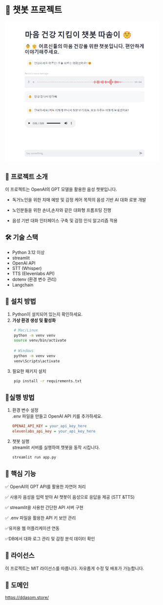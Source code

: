 # 🤖 챗봇 프로젝트
![alt text](image-1.png)
## 📌 프로젝트 소개
이 프로젝트는 OpenAI의 GPT 모델을 활용한 음성 챗봇입니다.  

- 독거노인을 위한 치매 예방 및 감정 케어 목적의 음성 기반 AI 대화 로봇 개발

- 노인분들을 위한 손녀,손자와 같은 대화형 프롬프팅 진행

- 음성 기반 대화 인터페이스 구축 및 감정 인식 알고리즘 적용


## 🛠️ 기술 스택
- Python 3.12 이상
- streamlit
- OpenAI API
- STT (Whisper)
- TTS (Elevenlabs API) 
- dotenv (환경 변수 관리)
- Langchain

## 🚀 설치 방법
1. Python이 설치되어 있는지 확인하세요.
2. **가상 환경 생성 및 활성화**
```bash
    # Mac/Linux
    python -m venv venv
    source venv/bin/activate

    # Windows
    python -m venv venv
    venv\Scripts\activate    
```
3. 필요한 패키지 설치
```bash
    pip install -r requirements.txt
```
## 🚀실행 방법

1. 환경 변수 설정<br>
.env 파일을 만들고 OpenAI API 키를 추가하세요.

    ```ini
    OPENAI_API_KEY = your_api_key_here
    elevenlabs_api_key = your_api_key_here
    ```
2. 챗봇 실행 <br>
streamlit 서버를 실행하여 챗봇을 동작 시킵니다.
    ```bash
    streamlit run app.py
    ```
    
## 🎯 핵심 기능
✅ OpenAI의 GPT API를 활용한 자연어 처리

✅ 사용자 음성을 입력 받아 AI 챗봇이 음성으로 응답을 제공 (STT &TTS)

✅ streamlit을 사용한 간단한 API 서버 구현

✅ .env 파일을 활용한 API 키 보안 관리

✅유저용 웹 어플리케이션 연동

✅DB에서 대화 로그 관리 및 감정 분석 데이터 확인

## 📄 라이선스
이 프로젝트는 MIT 라이선스를 따릅니다. 자유롭게 수정 및 배포가 가능합니다.

## 📄 도메인
https://ddasom.store/
